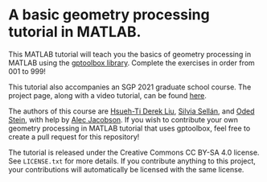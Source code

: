 # A basic geometry processing tutorial in MATLAB.

This MATLAB tutorial will teach you the basics of geometry processing in
MATLAB using the [gptoolbox library](https://github.com/alecjacobson/gptoolbox).
Complete the exercises in order from 001 to 999!

This tutorial also accompanies an SGP 2021 graduate school course.
The project page, along with a video tutorial, can be found
[here](https://odedstein.com/projects/sgp-2021-gp-matlab-course/).

The authors of this course are
[Hsueh-Ti Derek Liu](https://www.dgp.toronto.edu/~hsuehtil/),
[Silvia Sellán](http://dgp.toronto.edu/~sgsellan/), and
[Oded Stein](https://odedstein.com), with help by
[Alec Jacobson](https://www.cs.toronto.edu/~jacobson/).
If you wish to contribute your own geometry processing in MATLAB tutorial that
uses gptoolbox, feel free to create a pull request for this repository!

The tutorial is released under the Creative Commons CC BY-SA 4.0 license.
See `LICENSE.txt` for more details.
If you contribute anything to this project, your contributions will
automatically be licensed with the same license.
